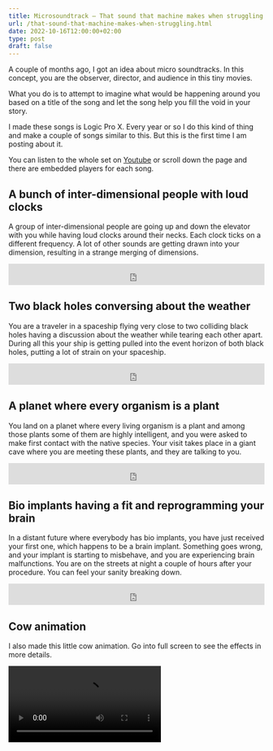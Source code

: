 ```yaml
---
title: Microsoundtrack — That sound that machine makes when struggling
url: /that-sound-that-machine-makes-when-struggling.html
date: 2022-10-16T12:00:00+02:00
type: post
draft: false
---
```


A couple of months ago, I got an idea about micro soundtracks. In this concept,
you are the observer, director, and audience in this tiny movies.

What you do is to attempt to imagine what would be happening around you based on
a title of the song and let the song help you fill the void in your story.

I made these songs is Logic Pro X. Every year or so I do this kind of thing and
make a couple of songs similar to this. But this is the first time I am posting
about it.

You can listen to the whole set on
[Youtube](https://www.youtube.com/watch?v=_5oXBhSmF3c) or scroll down the page
and there are embedded players for each song.

## A bunch of inter-dimensional people with loud clocks

A group of inter-dimensional people are going up and down the elevator with you
while having loud clocks around their necks. Each clock ticks on a different
frequency. A lot of other sounds are getting drawn into your dimension,
resulting in a strange merging of dimensions.

<iframe style="border: 0; width: 100%; height: 42px;" src="https://bandcamp.com/EmbeddedPlayer/album=3913808801/size=small/bgcol=ffffff/linkcol=0687f5/track=1349272965/transparent=true/" seamless title="Bandcamp"><a href="https://mitjafelicijan.bandcamp.com/album/that-sound-that-machine-makes-when-struggling">That sound that machine makes when struggling by Mitja Felicijan</a></iframe>

## Two black holes conversing about the weather

You are a traveler in a spaceship flying very close to two colliding black holes
having a discussion about the weather while tearing each other apart. During all
this your ship is getting pulled into the event horizon of both black holes,
putting a lot of strain on your spaceship.

<iframe style="border: 0; width: 100%; height: 42px;" src="https://bandcamp.com/EmbeddedPlayer/album=3913808801/size=small/bgcol=ffffff/linkcol=0687f5/track=1756714200/transparent=true/" seamless title="Bandcamp"><a href="https://mitjafelicijan.bandcamp.com/album/that-sound-that-machine-makes-when-struggling">That sound that machine makes when struggling by Mitja Felicijan</a></iframe>

## A planet where every organism is a plant

You land on a planet where every living organism is a plant and among those
plants some of them are highly intelligent, and you were asked to make first
contact with the native species. Your visit takes place in a giant cave where
you are meeting these plants, and they are talking to you.

<iframe style="border: 0; width: 100%; height: 42px;" src="https://bandcamp.com/EmbeddedPlayer/album=3913808801/size=small/bgcol=ffffff/linkcol=0687f5/track=3710973979/transparent=true/" seamless title="Bandcamp"><a href="https://mitjafelicijan.bandcamp.com/album/that-sound-that-machine-makes-when-struggling">That sound that machine makes when struggling by Mitja Felicijan</a></iframe>

## Bio implants having a fit and reprogramming your brain

In a distant future where everybody has bio implants, you have just received
your first one, which happens to be a brain implant. Something goes wrong, and
your implant is starting to misbehave, and you are experiencing brain
malfunctions. You are on the streets at night a couple of hours after your
procedure. You can feel your sanity breaking down.

<iframe style="border: 0; width: 100%; height: 42px;" src="https://bandcamp.com/EmbeddedPlayer/album=3913808801/size=small/bgcol=ffffff/linkcol=0687f5/track=1157430581/transparent=true/" seamless title="Bandcamp"><a href="https://mitjafelicijan.bandcamp.com/album/that-sound-that-machine-makes-when-struggling">That sound that machine makes when struggling by Mitja Felicijan</a></iframe>

## Cow animation

I also made this little cow animation. Go into full screen to see the effects in
more details.

<video src="/assets/posts/microsoundtrack/cow.m4v" controls loop></video>

